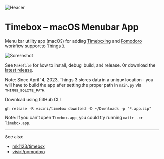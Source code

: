 ![Header](header.png)

# Timebox – macOS Menubar App

Menu bar utility app (macOS) for adding [Timeboxing](https://en.wikipedia.org/wiki/Timeboxing) and [Pomodoro](https://en.wikipedia.org/wiki/Pomodoro_Technique) workflow support to [Things 3](https://culturedcode.com/things/).

![Screenshot](screenshot.png)

See `Makefile` for how to install, debug, build, and release. Or download the [latest release](https://github.com/visini/timebox/releases).

Note: Since April 14, 2023, Things 3 stores data in a unique location - you will have to build the app after setting the proper path in `main.py` via `THINGS_SQLITE_PATH`.

Download using GitHub CLI:

```shell
gh release -R visini/timebox download -D ~/Downloads -p "*.app.zip"
```

Note: If you can't open `Timebox.app`, you could try running `xattr -cr Timebox.app`.

---

See also:

- [mk1123/timebox](https://github.com/mk1123/timebox)
- [visini/pomodoro](https://github.com/visini/pomodoro)
